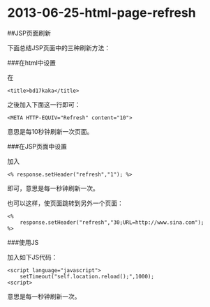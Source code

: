 # 2013-06-25-html-page-refresh


##JSP页面刷新

下面总结JSP页面中的三种刷新方法：

###在html中设置

在

	<title>bd17kaka</title>

之後加入下面这一行即可：

	<META HTTP-EQUIV="Refresh" content="10">

意思是每10秒钟刷新一次页面。

###在JSP页面中设置

加入

	<% response.setHeader("refresh","1"); %>

即可，意思是每一秒钟刷新一次。


也可以这样，使页面跳转到另外一个页面：


	<%  
	    response.setHeader("refresh","30;URL=http://www.sina.com");  
	%>

###使用JS

加入如下JS代码：

	<script language="javascript">
		setTimeout("self.location.reload();",1000);
	<script>

意思是每一秒钟刷新一次。
  
